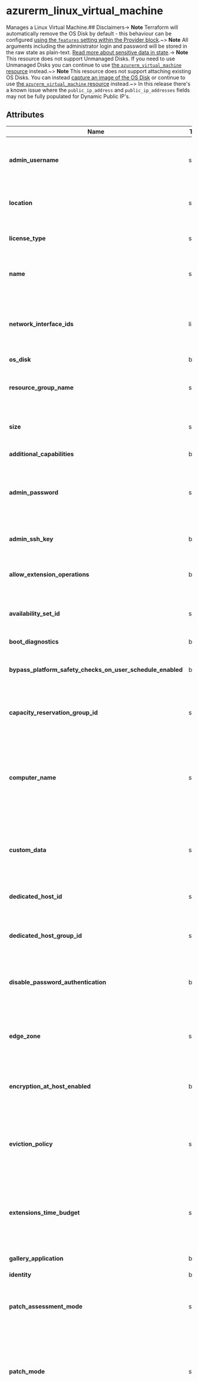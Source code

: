 # azurerm_linux_virtual_machine

Manages a Linux Virtual Machine.## Disclaimers-> **Note** Terraform will automatically remove the OS Disk by default - this behaviour can be configured [using the `features` setting within the Provider block](https://registry.terraform.io/providers/hashicorp/azurerm/latest/docs/guides/features-block).~> **Note** All arguments including the administrator login and password will be stored in the raw state as plain-text. [Read more about sensitive data in state](/docs/state/sensitive-data.html).-> **Note** This resource does not support Unmanaged Disks. If you need to use Unmanaged Disks you can continue to use [the `azurerm_virtual_machine` resource](virtual_machine.html) instead.~> **Note** This resource does not support attaching existing OS Disks. You can instead [capture an image of the OS Disk](image.html) or continue to use [the `azurerm_virtual_machine` resource](virtual_machine.html) instead.~> In this release there's a known issue where the `public_ip_address` and `public_ip_addresses` fields may not be fully populated for Dynamic Public IP's.

## Attributes

| Name | Type | Required? | Default  | possible values | Description |
| ---- | ---- | --------- | -------- | ----------- | ----------- |
| **admin_username** | string | True | -  |  -  | The username of the local administrator used for the Virtual Machine. Changing this forces a new resource to be created. | 
| **location** | string | True | -  |  -  | The Azure location where the Linux Virtual Machine should exist. Changing this forces a new resource to be created. | 
| **license_type** | string | False | -  |  `RHEL_BYOS`, `SLES_BYOS`  | Specifies the BYOL Type for this Virtual Machine. Possible values are `RHEL_BYOS` and `SLES_BYOS`. | 
| **name** | string | True | -  |  -  | The name of the Linux Virtual Machine. Changing this forces a new resource to be created. | 
| **network_interface_ids** | list | True | -  |  -  | A list of Network Interface IDs which should be attached to this Virtual Machine. The first Network Interface ID in this list will be the Primary Network Interface on the Virtual Machine. | 
| **os_disk** | block | True | -  |  -  | A `os_disk` block. | 
| **resource_group_name** | string | True | -  |  -  | The name of the Resource Group in which the Linux Virtual Machine should be exist. Changing this forces a new resource to be created. | 
| **size** | string | True | -  |  -  | The SKU which should be used for this Virtual Machine, such as `Standard_F2`. | 
| **additional_capabilities** | block | False | -  |  -  | A `additional_capabilities` block. | 
| **admin_password** | string | False | -  |  -  | The Password which should be used for the local-administrator on this Virtual Machine. Changing this forces a new resource to be created. | 
| **admin_ssh_key** | block | False | -  |  -  | One or more `admin_ssh_key` blocks. Changing this forces a new resource to be created. | 
| **allow_extension_operations** | bool | False | `True`  |  -  | Should Extension Operations be allowed on this Virtual Machine? Defaults to `true`. | 
| **availability_set_id** | string | False | -  |  -  | Specifies the ID of the Availability Set in which the Virtual Machine should exist. Changing this forces a new resource to be created. | 
| **boot_diagnostics** | block | False | -  |  -  | A `boot_diagnostics` block. | 
| **bypass_platform_safety_checks_on_user_schedule_enabled** | bool | False | `False`  |  -  | Specifies whether to skip platform scheduled patching when a user schedule is associated with the VM. Defaults to `false`. | 
| **capacity_reservation_group_id** | string | False | -  |  -  | Specifies the ID of the Capacity Reservation Group which the Virtual Machine should be allocated to. | 
| **computer_name** | string | False | `name`  |  -  | Specifies the Hostname which should be used for this Virtual Machine. If unspecified this defaults to the value for the `name` field. If the value of the `name` field is not a valid `computer_name`, then you must specify `computer_name`. Changing this forces a new resource to be created. | 
| **custom_data** | string | False | -  |  -  | The Base64-Encoded Custom Data which should be used for this Virtual Machine. Changing this forces a new resource to be created. | 
| **dedicated_host_id** | string | False | -  |  -  | The ID of a Dedicated Host where this machine should be run on. Conflicts with `dedicated_host_group_id`. | 
| **dedicated_host_group_id** | string | False | -  |  -  | The ID of a Dedicated Host Group that this Linux Virtual Machine should be run within. Conflicts with `dedicated_host_id`. | 
| **disable_password_authentication** | bool | False | `True`  |  -  | Should Password Authentication be disabled on this Virtual Machine? Defaults to `true`. Changing this forces a new resource to be created. | 
| **edge_zone** | string | False | -  |  -  | Specifies the Edge Zone within the Azure Region where this Linux Virtual Machine should exist. Changing this forces a new Linux Virtual Machine to be created. | 
| **encryption_at_host_enabled** | bool | False | -  |  -  | Should all of the disks (including the temp disk) attached to this Virtual Machine be encrypted by enabling Encryption at Host? | 
| **eviction_policy** | string | False | -  |  `Deallocate`, `Delete`  | Specifies what should happen when the Virtual Machine is evicted for price reasons when using a Spot instance. Possible values are `Deallocate` and `Delete`. Changing this forces a new resource to be created. | 
| **extensions_time_budget** | string | False | `PT1H30M`  |  -  | Specifies the duration allocated for all extensions to start. The time duration should be between 15 minutes and 120 minutes (inclusive) and should be specified in ISO 8601 format. Defaults to `PT1H30M`. | 
| **gallery_application** | block | False | -  |  -  | One or more `gallery_application` blocks. | 
| **identity** | block | False | -  |  -  | An `identity` block. | 
| **patch_assessment_mode** | string | False | `ImageDefault`  |  `AutomaticByPlatform`, `ImageDefault`  | Specifies the mode of VM Guest Patching for the Virtual Machine. Possible values are `AutomaticByPlatform` or `ImageDefault`. Defaults to `ImageDefault`. | 
| **patch_mode** | string | False | `ImageDefault`  |  `AutomaticByPlatform`, `ImageDefault`  | Specifies the mode of in-guest patching to this Linux Virtual Machine. Possible values are `AutomaticByPlatform` and `ImageDefault`. Defaults to `ImageDefault`. For more information on patch modes please see the [product documentation](https://docs.microsoft.com/azure/virtual-machines/automatic-vm-guest-patching#patch-orchestration-modes). | 
| **max_bid_price** | string | False | `-1`  |  -  | The maximum price you're willing to pay for this Virtual Machine, in US Dollars; which must be greater than the current spot price. If this bid price falls below the current spot price the Virtual Machine will be evicted using the `eviction_policy`. Defaults to `-1`, which means that the Virtual Machine should not be evicted for price reasons. | 
| **plan** | block | False | -  |  -  | A `plan` block. Changing this forces a new resource to be created. | 
| **platform_fault_domain** | string | False | `-1`  |  -  | Specifies the Platform Fault Domain in which this Linux Virtual Machine should be created. Defaults to `-1`, which means this will be automatically assigned to a fault domain that best maintains balance across the available fault domains. Changing this forces a new Linux Virtual Machine to be created. | 
| **priority** | string | False | `Regular`  |  `Regular`, `Spot`  | Specifies the priority of this Virtual Machine. Possible values are `Regular` and `Spot`. Defaults to `Regular`. Changing this forces a new resource to be created. | 
| **provision_vm_agent** | bool | False | `True`  |  -  | Should the Azure VM Agent be provisioned on this Virtual Machine? Defaults to `true`. Changing this forces a new resource to be created. | 
| **proximity_placement_group_id** | string | False | -  |  -  | The ID of the Proximity Placement Group which the Virtual Machine should be assigned to. | 
| **reboot_setting** | string | False | -  |  `Always`, `IfRequired`, `Never`  | Specifies the reboot setting for platform scheduled patching. Possible values are `Always`, `IfRequired` and `Never`. | 
| **secret** | block | False | -  |  -  | One or more `secret` blocks. | 
| **secure_boot_enabled** | bool | False | -  |  -  | Specifies whether secure boot should be enabled on the virtual machine. Changing this forces a new resource to be created. | 
| **source_image_id** | string | False | -  |  -  | The ID of the Image which this Virtual Machine should be created from. Changing this forces a new resource to be created. Possible Image ID types include `Image ID`s, `Shared Image ID`s, `Shared Image Version ID`s, `Community Gallery Image ID`s, `Community Gallery Image Version ID`s, `Shared Gallery Image ID`s and `Shared Gallery Image Version ID`s. | 
| **source_image_reference** | block | False | -  |  -  | A `source_image_reference` block. Changing this forces a new resource to be created. | 
| **tags** | map | False | -  |  -  | A mapping of tags which should be assigned to this Virtual Machine. | 
| **termination_notification** | block | False | -  |  -  | A `termination_notification` block. | 
| **user_data** | string | False | -  |  -  | The Base64-Encoded User Data which should be used for this Virtual Machine. | 
| **vtpm_enabled** | bool | False | -  |  -  | Specifies whether vTPM should be enabled on the virtual machine. Changing this forces a new resource to be created. | 
| **virtual_machine_scale_set_id** | string | False | -  |  -  | Specifies the Orchestrated Virtual Machine Scale Set that this Virtual Machine should be created within. Changing this forces a new resource to be created. | 
| **zone** | string | False | -  |  -  | Specifies the Availability Zones in which this Linux Virtual Machine should be located. Changing this forces a new Linux Virtual Machine to be created. | 

